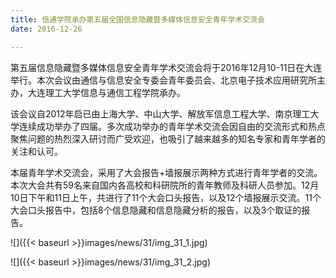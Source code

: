 ```yaml
---
title: 信通学院承办第五届全国信息隐藏暨多媒体信息安全青年学术交流会
date: 2016-12-26

---
```

第五届信息隐藏暨多媒体信息安全青年学术交流会将于2016年12月10-11日在大连举行。本次会议由通信与信息安全专委会青年委员会、北京电子技术应用研究所主办，大连理工大学信息与通信工程学院承办。

该会议自2012年启已由上海大学、中山大学、解放军信息工程大学、南京理工大学连续成功举办了四届。多次成功举办的青年学术交流会因自由的交流形式和热点聚焦问题的热烈深入研讨而广受欢迎，也吸引了越来越多的知名专家和青年学者的关注和认可。

本届青年学术交流会，采用了大会报告+墙报展示两种方式进行青年学者的交流。本次大会共有59名来自国内各高校和科研院所的青年教师及科研人员参加。12月10日下午和11日上午，共进行了11个大会口头报告，以及12个墙报展示交流。11个大会口头报告中，包括8个信息隐藏和信息隐藏分析的报告，以及3个取证的报告。

![]({{< baseurl >}}images/news/31/img_31_1.jpg)

![]({{< baseurl >}}images/news/31/img_31_2.jpg)